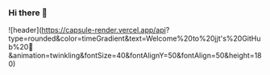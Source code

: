 ### Hi there 👋

![header](https://capsule-render.vercel.app/api?
type=rounded&color=timeGradient&text=Welcome%20to%20jjt's%20GitHub%20👋
&animation=twinkling&fontSize=40&fontAlignY=50&fontAlign=50&height=180)

<!--
**jjt4515/jjt4515** is a ✨ _special_ ✨ repository because its `README.md` (this file) appears on your GitHub profile.

Here are some ideas to get you started:

- 🔭 I’m currently working on ...
- 🌱 I’m currently learning ...
- 👯 I’m looking to collaborate on ...
- 🤔 I’m looking for help with ...
- 💬 Ask me about ...
- 📫 How to reach me: ...
- 😄 Pronouns: ...
- ⚡ Fun fact: ...
-->
